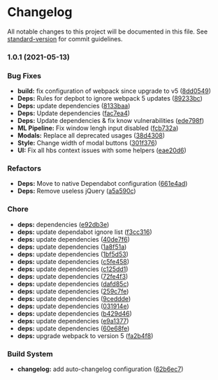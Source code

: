 # Changelog

All notable changes to this project will be documented in this file. See [standard-version](https://github.com/conventional-changelog/standard-version) for commit guidelines.

### 1.0.1 (2021-05-13)


### Bug Fixes

* **build:** fix configuration of webpack since upgrade to v5 ([8dd0549](https://github.com/FlorentinTh/LE2ML-GUI/commit/8dd05497377fe71dedd635ff21ad99e22e3d98c8))
* **Deps:** Rules for depbot to ignore webpack 5 updates ([89233bc](https://github.com/FlorentinTh/LE2ML-GUI/commit/89233bcf8774078bea90305d876930331a11d2f5))
* **Deps:** update dependencies ([8133baa](https://github.com/FlorentinTh/LE2ML-GUI/commit/8133baa54a05ee26720b5aaa31a6adb4993d3587))
* **Deps:** Update dependencies ([fac7ea4](https://github.com/FlorentinTh/LE2ML-GUI/commit/fac7ea41e05ac278ce55596d310d25f440ee6e01))
* **Deps:** Update dependencies & fix know vulnerabilities ([ede798f](https://github.com/FlorentinTh/LE2ML-GUI/commit/ede798f615504d1363f4a304345b557feab6a359))
* **ML Pipeline:** Fix window lengh input disabled ([fcb732a](https://github.com/FlorentinTh/LE2ML-GUI/commit/fcb732aff2618b005ab17e0f293e8ab44a58cc7a))
* **Modals:** Replace all deprecated usages ([38d4308](https://github.com/FlorentinTh/LE2ML-GUI/commit/38d430888513b78e7c2b95a783b4d957fa4b7063))
* **Style:** Change width of modal buttons ([301f376](https://github.com/FlorentinTh/LE2ML-GUI/commit/301f376413f07b380fdf5f1158b5ceb5bebf6032))
* **UI:** Fix all hbs context issues with some helpers ([eae20d6](https://github.com/FlorentinTh/LE2ML-GUI/commit/eae20d6fb981da43471acaff857b715579b66b35))


### Refactors

* **Deps:** Move to native Dependabot configuration ([661e4ad](https://github.com/FlorentinTh/LE2ML-GUI/commit/661e4ad4936727ebc352b2953d57282ba55c41f9))
* **Deps:** Remove useless jQuery ([a5a590c](https://github.com/FlorentinTh/LE2ML-GUI/commit/a5a590c4388cbbbc9b83c662716b60d35357968e))


### Chore

* **deps:** dependencies ([e92db3e](https://github.com/FlorentinTh/LE2ML-GUI/commit/e92db3ec9fbaa699d66edf9a2475b3647eb328d6))
* **deps:** update dependabot ignore list ([f3cc316](https://github.com/FlorentinTh/LE2ML-GUI/commit/f3cc31687f9fd7c05e642498c125a2674ac390a5))
* **deps:** update dependencies ([40de7f6](https://github.com/FlorentinTh/LE2ML-GUI/commit/40de7f6ea85c7b8a9ab0839701439593b75dcd2f))
* **deps:** update dependencies ([1a8f51a](https://github.com/FlorentinTh/LE2ML-GUI/commit/1a8f51a5eb7d662e74021b147e606715be9f9573))
* **deps:** update dependencies ([1bf5d53](https://github.com/FlorentinTh/LE2ML-GUI/commit/1bf5d53e262caced6fcdab0b2c3b2e7e05d782c7))
* **deps:** update dependencies ([c5fe458](https://github.com/FlorentinTh/LE2ML-GUI/commit/c5fe458e62776f0225d879cf2aeccf678ea00cd0))
* **deps:** update dependencies ([c125dd1](https://github.com/FlorentinTh/LE2ML-GUI/commit/c125dd1152e85f46597144ecd08b829c2e75b50d))
* **deps:** update dependencies ([72fe4f3](https://github.com/FlorentinTh/LE2ML-GUI/commit/72fe4f3f467b8e28844ddfeb26f10faf49bd3d69))
* **deps:** update dependencies ([dafd85c](https://github.com/FlorentinTh/LE2ML-GUI/commit/dafd85c0e1023556a0ebddd9bdc45ac8b8fbbc17))
* **deps:** update dependencies ([259c7fe](https://github.com/FlorentinTh/LE2ML-GUI/commit/259c7fe1c75eed1971803cb7718353fcb02498f3))
* **deps:** update dependencies ([9ceddde](https://github.com/FlorentinTh/LE2ML-GUI/commit/9cedddec4a35e30a018e0822e58883ccf1f2561d))
* **deps:** update dependencies ([031914e](https://github.com/FlorentinTh/LE2ML-GUI/commit/031914e02e06fd52ed81af9832dac83908d8150a))
* **deps:** update dependencies ([b429d46](https://github.com/FlorentinTh/LE2ML-GUI/commit/b429d46e9fe0a9487479acc2b9906067aa24d981))
* **deps:** update dependencies ([e9a1377](https://github.com/FlorentinTh/LE2ML-GUI/commit/e9a13772ede20a193e23d4b5fba0daefd49cedfd))
* **deps:** update dependencies ([60e68fe](https://github.com/FlorentinTh/LE2ML-GUI/commit/60e68fe84f9d4e77c31d5decb3d2b9c8222a3662))
* **deps:** upgrade webpack to version 5 ([fa2b4f8](https://github.com/FlorentinTh/LE2ML-GUI/commit/fa2b4f8f1bc7f615ab35c42d9e9cc58907ba37a8))


### Build System

* **changelog:** add auto-changelog configuration ([62b6ec7](https://github.com/FlorentinTh/LE2ML-GUI/commit/62b6ec7383b7ebdb45c87a2cb39cd7de79e85aef))
